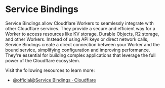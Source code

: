 # Service Bindings

Service Bindings allow Cloudflare Workers to seamlessly integrate with other Cloudflare services. They provide a secure and efficient way for a Worker to access resources like KV storage, Durable Objects, R2 storage, and other Workers. Instead of using API keys or direct network calls, Service Bindings create a direct connection between your Worker and the bound service, simplifying configuration and improving performance. They're essential for building complex applications that leverage the full power of the Cloudflare ecosystem.

Visit the following resources to learn more:

- [@official@Service Bindings · Cloudflare](https://developers.cloudflare.com/workers/platform/service-bindings/)
